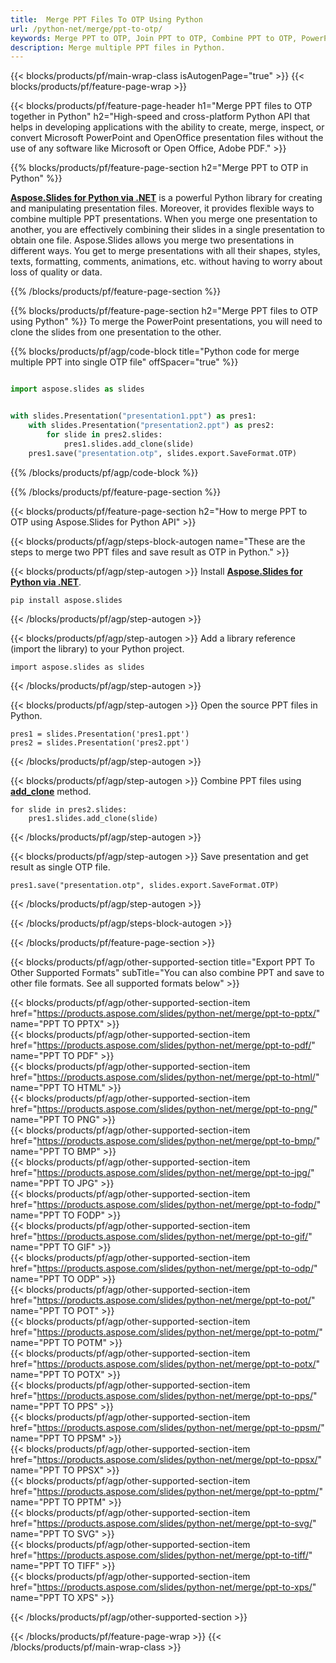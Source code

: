 ```yaml
---
title:  Merge PPT Files To OTP Using Python
url: /python-net/merge/ppt-to-otp/
keywords: Merge PPT to OTP, Join PPT to OTP, Combine PPT to OTP, PowerPoint, Presentation, OTP, Python, Aspose
description: Merge multiple PPT files in Python. 
---
```


{{< blocks/products/pf/main-wrap-class isAutogenPage="true" >}}
{{< blocks/products/pf/feature-page-wrap >}}

{{< blocks/products/pf/feature-page-header h1="Merge PPT files to OTP together in Python" h2="High-speed and cross-platform Python API that helps in developing applications with the ability to create, merge, inspect, or convert Microsoft PowerPoint and OpenOffice presentation files without the use of any software like Microsoft or Open Office, Adobe PDF." >}}

{{% blocks/products/pf/feature-page-section h2="Merge PPT to OTP in Python" %}}

[**Aspose.Slides for Python via .NET**](https://products.aspose.com/slides/python-net/) is a powerful Python library for creating and manipulating presentation files. Moreover, it provides flexible ways to combine multiple PPT presentations. When you merge one presentation to another, you are effectively combining their slides in a single presentation to obtain one file. Aspose.Slides allows you merge two presentations in different ways. You get to merge presentations with all their shapes, styles, texts, formatting, comments, animations, etc. without having to worry about loss of quality or data.

{{% /blocks/products/pf/feature-page-section %}}

{{% blocks/products/pf/feature-page-section  h2="Merge PPT files to OTP using Python" %}}
To merge the PowerPoint presentations, you will need to clone the slides from one presentation to the other.

{{% blocks/products/pf/agp/code-block title="Python code for merge multiple PPT into single OTP file" offSpacer="true" %}}

```python

import aspose.slides as slides


with slides.Presentation("presentation1.ppt") as pres1:
    with slides.Presentation("presentation2.ppt") as pres2:
        for slide in pres2.slides:
            pres1.slides.add_clone(slide)
    pres1.save("presentation.otp", slides.export.SaveFormat.OTP)
```


{{% /blocks/products/pf/agp/code-block %}}

{{% /blocks/products/pf/feature-page-section %}}

{{< blocks/products/pf/feature-page-section  h2="How to merge PPT to OTP using Aspose.Slides for Python API" >}}

{{< blocks/products/pf/agp/steps-block-autogen name="These are the steps to merge two PPT files and save result as OTP in Python." >}}

{{< blocks/products/pf/agp/step-autogen >}}
Install [**Aspose.Slides for Python via .NET**](https://products.aspose.com/slides/python-net/).
```
pip install aspose.slides
```
{{< /blocks/products/pf/agp/step-autogen >}}

{{< blocks/products/pf/agp/step-autogen >}}
Add a library reference (import the library) to your Python project.
```
import aspose.slides as slides
```
{{< /blocks/products/pf/agp/step-autogen >}}

{{< blocks/products/pf/agp/step-autogen >}}
Open the source PPT files in Python.
```
pres1 = slides.Presentation('pres1.ppt')
pres2 = slides.Presentation('pres2.ppt')
```
{{< /blocks/products/pf/agp/step-autogen >}}

{{< blocks/products/pf/agp/step-autogen >}}
Combine PPT files using [**add_clone**](https://reference.aspose.com/slides/python-net/aspose.slides/islidecollection/#methods) method.
```
for slide in pres2.slides:
    pres1.slides.add_clone(slide)
```
{{< /blocks/products/pf/agp/step-autogen >}}

{{< blocks/products/pf/agp/step-autogen >}}
Save presentation and get result as single OTP file.
```
pres1.save("presentation.otp", slides.export.SaveFormat.OTP)
```

{{< /blocks/products/pf/agp/step-autogen >}}

{{< /blocks/products/pf/agp/steps-block-autogen >}}

{{< /blocks/products/pf/feature-page-section >}}

{{< blocks/products/pf/agp/other-supported-section title="Export PPT To Other Supported Formats" subTitle="You can also combine PPT and save to other file formats. See all supported formats below" >}}

{{< blocks/products/pf/agp/other-supported-section-item href="https://products.aspose.com/slides/python-net/merge/ppt-to-pptx/" name="PPT TO PPTX" >}}  
{{< blocks/products/pf/agp/other-supported-section-item href="https://products.aspose.com/slides/python-net/merge/ppt-to-pdf/" name="PPT TO PDF" >}}  
{{< blocks/products/pf/agp/other-supported-section-item href="https://products.aspose.com/slides/python-net/merge/ppt-to-html/" name="PPT TO HTML" >}}  
{{< blocks/products/pf/agp/other-supported-section-item href="https://products.aspose.com/slides/python-net/merge/ppt-to-png/" name="PPT TO PNG" >}}  
{{< blocks/products/pf/agp/other-supported-section-item href="https://products.aspose.com/slides/python-net/merge/ppt-to-bmp/" name="PPT TO BMP" >}}  
{{< blocks/products/pf/agp/other-supported-section-item href="https://products.aspose.com/slides/python-net/merge/ppt-to-jpg/" name="PPT TO JPG" >}}  
{{< blocks/products/pf/agp/other-supported-section-item href="https://products.aspose.com/slides/python-net/merge/ppt-to-fodp/" name="PPT TO FODP" >}}  
{{< blocks/products/pf/agp/other-supported-section-item href="https://products.aspose.com/slides/python-net/merge/ppt-to-gif/" name="PPT TO GIF" >}}  
{{< blocks/products/pf/agp/other-supported-section-item href="https://products.aspose.com/slides/python-net/merge/ppt-to-odp/" name="PPT TO ODP" >}}  
{{< blocks/products/pf/agp/other-supported-section-item href="https://products.aspose.com/slides/python-net/merge/ppt-to-pot/" name="PPT TO POT" >}}  
{{< blocks/products/pf/agp/other-supported-section-item href="https://products.aspose.com/slides/python-net/merge/ppt-to-potm/" name="PPT TO POTM" >}}  
{{< blocks/products/pf/agp/other-supported-section-item href="https://products.aspose.com/slides/python-net/merge/ppt-to-potx/" name="PPT TO POTX" >}}  
{{< blocks/products/pf/agp/other-supported-section-item href="https://products.aspose.com/slides/python-net/merge/ppt-to-pps/" name="PPT TO PPS" >}}  
{{< blocks/products/pf/agp/other-supported-section-item href="https://products.aspose.com/slides/python-net/merge/ppt-to-ppsm/" name="PPT TO PPSM" >}}  
{{< blocks/products/pf/agp/other-supported-section-item href="https://products.aspose.com/slides/python-net/merge/ppt-to-ppsx/" name="PPT TO PPSX" >}}  
{{< blocks/products/pf/agp/other-supported-section-item href="https://products.aspose.com/slides/python-net/merge/ppt-to-pptm/" name="PPT TO PPTM" >}}  
{{< blocks/products/pf/agp/other-supported-section-item href="https://products.aspose.com/slides/python-net/merge/ppt-to-svg/" name="PPT TO SVG" >}}  
{{< blocks/products/pf/agp/other-supported-section-item href="https://products.aspose.com/slides/python-net/merge/ppt-to-tiff/" name="PPT TO TIFF" >}}  
{{< blocks/products/pf/agp/other-supported-section-item href="https://products.aspose.com/slides/python-net/merge/ppt-to-xps/" name="PPT TO XPS" >}}  


{{< /blocks/products/pf/agp/other-supported-section >}}

{{< /blocks/products/pf/feature-page-wrap >}}
{{< /blocks/products/pf/main-wrap-class >}}